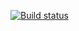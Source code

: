 [![Build status](https://ci.appveyor.com/api/projects/status/hq8t1ochog6eaxoj/branch/main?svg=true)](https://ci.appveyor.com/project/YuriShornikov/methodjs/branch/main)

